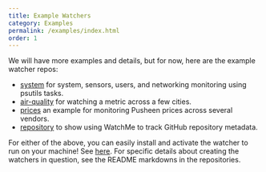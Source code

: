 ```yaml
---
title: Example Watchers
category: Examples
permalink: /examples/index.html
order: 1
---
```


We will have more examples and details, but for now, here are the example watcher
repos:

 - [system](https://github.com/vsoch/watchme-system) for system, sensors, users, and networking monitoring using psutils tasks.
 - [air-quality](https://github.com/vsoch/watchme-air-quality) for watching a metric across a few cities.
 - [prices](https://github.com/vsoch/watchme-pusheen) an example for monitoring Pusheen prices across several vendors.
 - [repository](https://github.com/vsoch/watchme-github-repos) to show using WatchMe to track GitHub repository metadata.

For either of the above, you can easily install and activate the watcher to run on
your machine! See [here](https://vsoch.github.io/watchme/getting-started/#how-do-i-get-a-watcher).
For specific details about creating the watchers in question, see the README markdowns
in the repositories.

